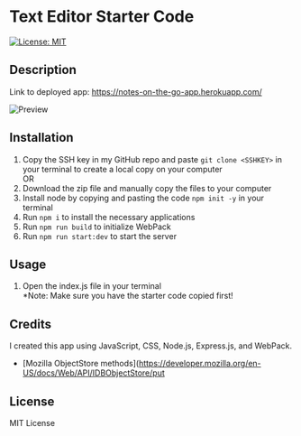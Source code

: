 # Text Editor Starter Code
[![License: MIT](https://img.shields.io/badge/License-MIT-yellow.svg)](https://opensource.org/licenses/MIT)

## Description

Link to deployed app: https://notes-on-the-go-app.herokuapp.com/

![Preview](./public/images//Tech%20Writers%20Unite.gif)

## Installation
1. Copy the SSH key in my GitHub repo and paste `git clone <SSHKEY>` in your terminal to create a local copy on your computer\
OR
2. Download the zip file and manually copy the files to your computer
3. Install node by copying and pasting the code `npm init -y` in your terminal
4. Run `npm i` to install the necessary applications 
5. Run `npm run build` to initialize WebPack
6. Run `npm run start:dev` to start the server

## Usage
1. Open the index.js file in your terminal\
*Note: Make sure you have the starter code copied first!


## Credits 
I created this app using JavaScript, CSS, Node.js, Express.js, and WebPack.

- [Mozilla ObjectStore methods](https://developer.mozilla.org/en-US/docs/Web/API/IDBObjectStore/put

## License
MIT License